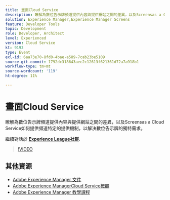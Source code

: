 ```yaml
---
title: 畫面Cloud Service
description: 瞭解為數位告示牌頻道提供內容與提供網站之間的差異，以及Screensas a Cloud Service如何提供頻道特定的提供機制，以解決數位告示牌的獨特需求。
solution: Experience Manager,Experience Manager Screens
feature: Developer Tools
topic: Development
role: Developer, Architect
level: Experienced
version: Cloud Service
kt: 9193
type: Event
exl-id: 6aa73e70-8fd0-4bae-a589-7cab23be5109
source-git-commit: 1792dc318643aec2c12613f621361d72a7a918b1
workflow-type: tm+mt
source-wordcount: '119'
ht-degree: 11%

---
```


# 畫面Cloud Service

瞭解為數位告示牌頻道提供內容與提供網站之間的差異，以及Screensas a Cloud Service如何提供頻道特定的提供機制，以解決數位告示牌的獨特需求。

繼續對話於 **[Experience League社群](https://adobe.ly/3umX8Be)**.

>[!VIDEO](https://video.tv.adobe.com/v/337885/?quality=12&learn=on&hidetitle=true)

## 其他資源

- [Adobe Experience Manager 文件](https://experienceleague.adobe.com/docs/experience-manager-cloud-service.html)
- [Adobe Experience ManagerCloud Service概觀](https://experienceleague.adobe.com/docs/experience-manager-cloud-service/overview/home.html)
- [Adobe Experience Manager 教學課程](https://experienceleague.adobe.com/docs/experience-manager-tutorials.html)
